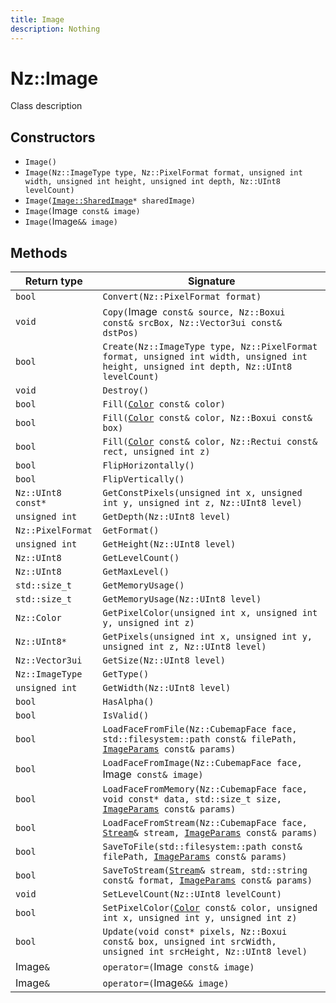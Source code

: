 ```yaml
---
title: Image
description: Nothing
---
```


# Nz::Image

Class description

## Constructors

- `Image()`
- `Image(Nz::ImageType type, Nz::PixelFormat format, unsigned int width, unsigned int height, unsigned int depth, Nz::UInt8 levelCount)`
- `Image(`[`Image::SharedImage`](documentation/generated/Utility/Image.SharedImage.md)`* sharedImage)`
- `Image(`Image` const& image)`
- `Image(`Image`&& image)`

## Methods

| Return type | Signature |
| ----------- | --------- |
| `bool` | `Convert(Nz::PixelFormat format)` |
| `void` | `Copy(`Image` const& source, Nz::Boxui const& srcBox, Nz::Vector3ui const& dstPos)` |
| `bool` | `Create(Nz::ImageType type, Nz::PixelFormat format, unsigned int width, unsigned int height, unsigned int depth, Nz::UInt8 levelCount)` |
| `void` | `Destroy()` |
| `bool` | `Fill(`[`Color`](documentation/generated/Core/Color.md)` const& color)` |
| `bool` | `Fill(`[`Color`](documentation/generated/Core/Color.md)` const& color, Nz::Boxui const& box)` |
| `bool` | `Fill(`[`Color`](documentation/generated/Core/Color.md)` const& color, Nz::Rectui const& rect, unsigned int z)` |
| `bool` | `FlipHorizontally()` |
| `bool` | `FlipVertically()` |
| `Nz::UInt8 const*` | `GetConstPixels(unsigned int x, unsigned int y, unsigned int z, Nz::UInt8 level)` |
| `unsigned int` | `GetDepth(Nz::UInt8 level)` |
| `Nz::PixelFormat` | `GetFormat()` |
| `unsigned int` | `GetHeight(Nz::UInt8 level)` |
| `Nz::UInt8` | `GetLevelCount()` |
| `Nz::UInt8` | `GetMaxLevel()` |
| `std::size_t` | `GetMemoryUsage()` |
| `std::size_t` | `GetMemoryUsage(Nz::UInt8 level)` |
| `Nz::Color` | `GetPixelColor(unsigned int x, unsigned int y, unsigned int z)` |
| `Nz::UInt8*` | `GetPixels(unsigned int x, unsigned int y, unsigned int z, Nz::UInt8 level)` |
| `Nz::Vector3ui` | `GetSize(Nz::UInt8 level)` |
| `Nz::ImageType` | `GetType()` |
| `unsigned int` | `GetWidth(Nz::UInt8 level)` |
| `bool` | `HasAlpha()` |
| `bool` | `IsValid()` |
| `bool` | `LoadFaceFromFile(Nz::CubemapFace face, std::filesystem::path const& filePath, `[`ImageParams`](documentation/generated/Utility/ImageParams.md)` const& params)` |
| `bool` | `LoadFaceFromImage(Nz::CubemapFace face, `Image` const& image)` |
| `bool` | `LoadFaceFromMemory(Nz::CubemapFace face, void const* data, std::size_t size, `[`ImageParams`](documentation/generated/Utility/ImageParams.md)` const& params)` |
| `bool` | `LoadFaceFromStream(Nz::CubemapFace face, `[`Stream`](documentation/generated/Core/Stream.md)`& stream, `[`ImageParams`](documentation/generated/Utility/ImageParams.md)` const& params)` |
| `bool` | `SaveToFile(std::filesystem::path const& filePath, `[`ImageParams`](documentation/generated/Utility/ImageParams.md)` const& params)` |
| `bool` | `SaveToStream(`[`Stream`](documentation/generated/Core/Stream.md)`& stream, std::string const& format, `[`ImageParams`](documentation/generated/Utility/ImageParams.md)` const& params)` |
| `void` | `SetLevelCount(Nz::UInt8 levelCount)` |
| `bool` | `SetPixelColor(`[`Color`](documentation/generated/Core/Color.md)` const& color, unsigned int x, unsigned int y, unsigned int z)` |
| `bool` | `Update(void const* pixels, Nz::Boxui const& box, unsigned int srcWidth, unsigned int srcHeight, Nz::UInt8 level)` |
| Image`&` | `operator=(`Image` const& image)` |
| Image`&` | `operator=(`Image`&& image)` |
